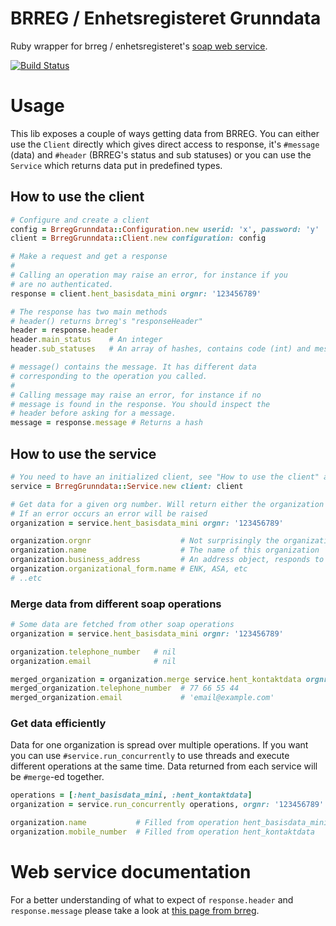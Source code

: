 # BRREG / Enhetsregisteret Grunndata

Ruby wrapper for brreg / enhetsregisteret's [soap web service](https://www.brreg.no/produkter-og-tjenester/bestille/tilgang-til-enhetsregisteret-via-web-services/).

[![Build Status](https://snap-ci.com/gramo-org/brreg_grunndata/branch/master/build_image)](https://snap-ci.com/gramo-org/brreg_grunndata/branch/master)

# Usage

This lib exposes a couple of ways getting data from BRREG. You can either use
the `Client` directly which gives direct access to response, it's `#message` (data)
and `#header` (BRREG's status and sub statuses) or you can use the `Service`
which returns data put in predefined types.

## How to use the client

```ruby
# Configure and create a client
config = BrregGrunndata::Configuration.new userid: 'x', password: 'y'
client = BrregGrunndata::Client.new configuration: config

# Make a request and get a response
#
# Calling an operation may raise an error, for instance if you
# are no authenticated.
response = client.hent_basisdata_mini orgnr: '123456789'

# The response has two main methods
# header() returns brreg's "responseHeader"
header = response.header
header.main_status    # An integer
header.sub_statuses   # An array of hashes, contains code (int) and message.

# message() contains the message. It has different data
# corresponding to the operation you called.
#
# Calling message may raise an error, for instance if no
# message is found in the response. You should inspect the
# header before asking for a message.
message = response.message # Returns a hash
```

## How to use the service

```ruby
# You need to have an initialized client, see "How to use the client" above.
service = BrregGrunndata::Service.new client: client

# Get data for a given org number. Will return either the organization or null
# If an error occurs an error will be raised
organization = service.hent_basisdata_mini orgnr: '123456789'

organization.orgnr                    # Not surprisingly the organization number
organization.name                     # The name of this organization
organization.business_address         # An address object, responds to street etc.
organization.organizational_form.name # ENK, ASA, etc
# ..etc
```

### Merge data from different soap operations

```ruby
# Some data are fetched from other soap operations
organization = service.hent_basisdata_mini orgnr: '123456789'

organization.telephone_number   # nil
organization.email              # nil

merged_organization = organization.merge service.hent_kontaktdata orgnr: '123456789'
merged_organization.telephone_number  # 77 66 55 44
merged_organization.email             # 'email@example.com'
```

### Get data efficiently

Data for one organization is spread over multiple operations.
If you want you can use `#service.run_concurrently` to use threads
and execute different operations at the same time. Data returned from
each service will be `#merge`-ed  together.

```ruby
operations = [:hent_basisdata_mini, :hent_kontaktdata]
organization = service.run_concurrently operations, orgnr: '123456789'

organization.name           # Filled from operation hent_basisdata_mini
organization.mobile_number  # Filled from operation hent_kontaktdata
```

# Web service documentation
For a better understanding of what to expect of `response.header`
and `response.message` please take a look at [this page from brreg](https://www.brreg.no/produkter-og-tjenester/bestille/tilgang-til-enhetsregisteret-via-web-services/teknisk-beskrivelse-web-services/grunndataws/).
